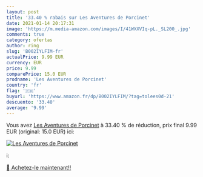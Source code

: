 ```yaml
---
layout: post
title: '33.40 % rabais sur Les Aventures de Porcinet'
date: 2021-01-14 20:17:31
image: 'https://m.media-amazon.com/images/I/41WXXVIq-pL._SL200_.jpg'
comments: true
category: ofertas
author: ring
slug: 'B002IYLFIM-fr'
actualPrice: 9.99 EUR
currency: EUR
price: 9.99
comparePrice: 15.0 EUR
prodname: 'Les Aventures de Porcinet'
country: 'fr'
flag: '🇫🇷'
buyurl: 'https://www.amazon.fr/dp/B002IYLFIM/?tag=tolees0d-21'
descuento: '33.40'
average: '9.99'
---
```


Vous avez [Les Aventures de Porcinet](https://www.amazon.fr/dp/B002IYLFIM/?tag=tolees0d-21)  à  33.40 % de réduction, prix final  9.99 EUR (original: 15.0 EUR) ici:

[![Les Aventures de Porcinet](https://m.media-amazon.com/images/I/41WXXVIq-pL._SL200_.jpg)](https://www.amazon.fr/dp/B002IYLFIM/?tag=tolees0d-21)

ℹ️:


[🛒 Achetez-le maintenant!!](https://www.amazon.fr/dp/B002IYLFIM/?tag=tolees0d-21)
